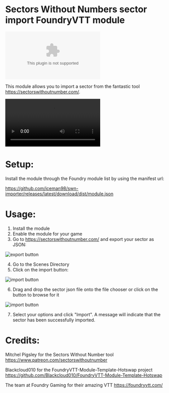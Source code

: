 # Sectors Without Numbers sector import FoundryVTT module
![Latest Release Download Count](https://img.shields.io/github/downloads/iceman98/swn-importer/latest/module.zip)

This module allows you to import a sector from the fantastic tool https://sectorswithoutnumber.com/.

![module usage recording](https://github.com/iceman98/swn-importer/raw/master/screenshots/recording.mp4)

# Setup:
Install the module through the Foundry module list by using the manifest url:

https://github.com/iceman98/swn-importer/releases/latest/download/dist/module.json

# Usage:
1. Install the module
2. Enable the module for your game
3. Go to https://sectorswithoutnumber.com/ and export your sector as JSON:

![export button](https://github.com/iceman98/swn-importer/raw/master/screenshots/export.png)

4. Go to the Scenes Directory
5. Click on the import button: 

![import button](https://github.com/iceman98/swn-importer/raw/master/screenshots/import.png)

6. Drag and drop the sector json file onto the file chooser or click on the button to browse for it

![import button](https://github.com/iceman98/swn-importer/raw/master/screenshots/options.png)

7. Select your options and click "Import". A message will indicate that the sector has been successfully imported.

# Credits:
Mitchel Pigsley for the Sectors Without Number tool https://www.patreon.com/sectorswithoutnumber

Blackcloud010 for the FoundryVTT-Module-Template-Hotswap project https://github.com/Blackcloud010/FoundryVTT-Module-Template-Hotswap

The team at Foundry Gaming for their amazing VTT https://foundryvtt.com/